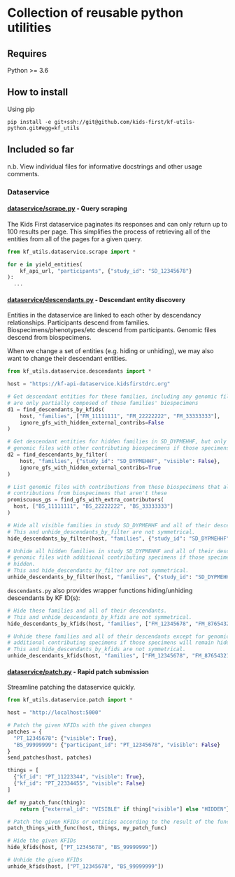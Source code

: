 # Collection of reusable python utilities

## Requires

Python >= 3.6

## How to install

Using pip

`pip install -e git+ssh://git@github.com/kids-first/kf-utils-python.git#egg=kf_utils`

## Included so far

n.b. View individual files for informative docstrings and other usage comments.

### Dataservice

#### [dataservice/scrape.py](kf_utils/dataservice/scrape.py) - Query scraping

The Kids First dataservice paginates its responses and can only return up
to 100 results per page. This simplifies the process of retrieving all
of the entities from all of the pages for a given query.

```Python
from kf_utils.dataservice.scrape import *

for e in yield_entities(
    kf_api_url, "participants", {"study_id": "SD_12345678"}
):
  ...
```

#### [dataservice/descendants.py](kf_utils/dataservice/descendants.py) - Descendant entity discovery

Entities in the dataservice are linked to each other by descendancy
relationships. Participants descend from families. Biospecimens/phenotypes/etc
descend from participants. Genomic files descend from biospecimens.

When we change a set of entities (e.g. hiding or unhiding), we may also want to
change their descendant entities.

```Python
from kf_utils.dataservice.descendants import *

host = "https://kf-api-dataservice.kidsfirstdrc.org"

# Get descendant entities for these families, including any genomic files that
# are only partially composed of these families' biospecimens
d1 = find_descendants_by_kfids(
    host, "families", ["FM_11111111", "FM_22222222", "FM_33333333"],
    ignore_gfs_with_hidden_external_contribs=False
)
```

```Python
# Get descendant entities for hidden families in SD_DYPMEHHF, but only include
# genomic files with other contributing biospecimens if those specimens are visible
d2 = find_descendants_by_filter(
    host, "families", {"study_id": "SD_DYPMEHHF", "visible": False},
    ignore_gfs_with_hidden_external_contribs=True
)
```

```Python
# List genomic files with contributions from these biospecimens that also have
# contributions from biospecimens that aren't these
promiscuous_gs = find_gfs_with_extra_contributors(
  host, ["BS_11111111", "BS_22222222", "BS_33333333"]
)
```

```Python
# Hide all visible families in study SD_DYPMEHHF and all of their descendants.
# This and unhide_descendants_by_filter are not symmetrical.
hide_descendants_by_filter(host, "families", {"study_id": "SD_DYPMEHHF", "visible": True})
```

```Python
# Unhide all hidden families in study SD_DYPMEHHF and all of their descendants except for
# genomic files with additional contributing specimens if those specimens will remain
# hidden.
# This and hide_descendants_by_filter are not symmetrical.
unhide_descendants_by_filter(host, "families", {"study_id": "SD_DYPMEHHF", "visible": False})
```

`descendants.py` also provides wrapper functions hiding/unhiding descendants by KF ID(s):

```Python
# Hide these families and all of their descendants.
# This and unhide_descendants_by_kfids are not symmetrical.
hide_descendants_by_kfids(host, "families", ["FM_12345678", "FM_87654321"])
```

```Python
# Unhide these families and all of their descendants except for genomic files with 
# additional contributing specimens if those specimens will remain hidden.
# This and hide_descendants_by_kfids are not symmetrical.
unhide_descendants_kfids(host, "families", ["FM_12345678", "FM_87654321"])
```

#### [dataservice/patch.py](kf_utils/dataservice/patch.py) - Rapid patch submission

Streamline patching the dataservice quickly.

```Python
from kf_utils.dataservice.patch import *

host = "http://localhost:5000"

# Patch the given KFIDs with the given changes
patches = {
  "PT_12345678": {"visible": True},
  "BS_99999999": {"participant_id": "PT_12345678", "visible": False}
}
send_patches(host, patches)
```

```Python
things = [
  {"kf_id": "PT_11223344", "visible": True},
  {"kf_id": "PT_22334455", "visible": False}
]

def my_patch_func(thing):
    return {"external_id": "VISIBLE" if thing["visible"] else "HIDDEN"}

# Patch the given KFIDs or entities according to the result of the function
patch_things_with_func(host, things, my_patch_func)
```

```Python
# Hide the given KFIDs
hide_kfids(host, ["PT_12345678", "BS_99999999"])
```

```Python
# Unhide the given KFIDs
unhide_kfids(host, ["PT_12345678", "BS_99999999"])
```
